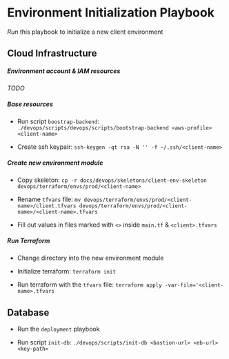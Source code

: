 # Environment Initialization Playbook

_Run_ this playbook to initialize a new client environment

## Cloud Infrastructure

##### Environment account & IAM resources

_TODO_

##### Base resources

- Run script `boostrap-backend`: `./devops/scripts/devops/scripts/bootstrap-backend <aws-profile> <client-name>`

- Create ssh keypair: `ssh-keygen -qt rsa -N '' -f ~/.ssh/<client-name>`
                      
##### Create new environment module

- Copy skeleton: `cp -r docs/devops/skeletons/client-env-skeleton devops/terraform/envs/prod/<client-name>`

- Rename `tfvars` file: `mv devops/terraform/envs/prod/<client-name>/client.tfvars devops/terraform/envs/prod/<client-name>/<client-name>.tfvars`

- Fill out values in files marked with `<>` inside `main.tf` & `<client>.tfvars`

##### Run Terraform

- Change directory into the new environment module

- Initialize terraform: `terraform init`

- Run terraform with the `tfvars` file: `terraform apply -var-file='<client-name>.tfvars`

## Database

- Run the `deployment` playbook

- Run script `init-db`: `./devops/scripts/init-db <bastion-url> <eb-url> <key-path>`
